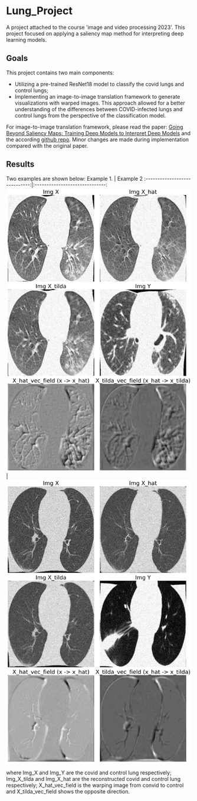 # Lung_Project
A project attached to the course 'image and video processing 2023'. This project focused on applying a saliency map method for interpreting deep learning models.
## Goals
This project contains two main components:
- Utilizing a pre-trained ResNet18 model to classify the covid lungs and control lungs;
- Implementing an image-to-image translation framework to generate visualizations with warped images. This approach allowed for a better understanding of the differences between COVID-infected lungs and control lungs from the perspective of the classification model.

For image-to-image translation framework, please read the paper: [Going Beyond Saliency Maps: Training Deep Models to Interpret Deep Models](https://www.ncbi.nlm.nih.gov/pmc/articles/PMC8451265/) and the according [github repo](https://github.com/ZucksLiu/DeepInterpret). Minor changes are made during implementation compared with the original paper.

## Results
Two examples are shown below:
Example 1.                     |  Example 2
:-----------------------------:|:------------------------------:
![](Results/I2I_example1.png)  |  ![](Results/I2I_example2.png)

where Img_X and Img_Y are the covid and control lung respectively; Img_X_tilda and Img_X_hat are the reconstructed covid and control lung respectively; X_hat_vec_field is the warping image from convid to control and X_tilda_vec_field shows the opposite direction.
